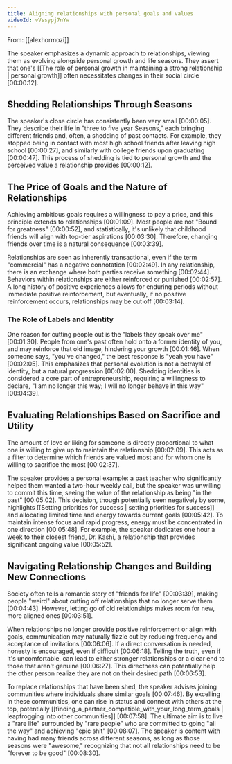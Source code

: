 ```yaml
---
title: Aligning relationships with personal goals and values
videoId: vVssypj7nYw
---
```


From: [[alexhormozi]] <br/> 

The speaker emphasizes a dynamic approach to relationships, viewing them as evolving alongside personal growth and life seasons. They assert that one's [[The role of personal growth in maintaining a strong relationship | personal growth]] often necessitates changes in their social circle <a class="yt-timestamp" data-t="00:00:12">[00:00:12]</a>.

## Shedding Relationships Through Seasons

The speaker's close circle has consistently been very small <a class="yt-timestamp" data-t="00:00:05">[00:00:05]</a>. They describe their life in "three to five year Seasons," each bringing different friends and, often, a shedding of past contacts. For example, they stopped being in contact with most high school friends after leaving high school <a class="yt-timestamp" data-t="00:00:27">[00:00:27]</a>, and similarly with college friends upon graduating <a class="yt-timestamp" data-t="00:00:47">[00:00:47]</a>. This process of shedding is tied to personal growth and the perceived value a relationship provides <a class="yt-timestamp" data-t="00:00:12">[00:00:12]</a>.

## The Price of Goals and the Nature of Relationships

Achieving ambitious goals requires a willingness to pay a price, and this principle extends to relationships <a class="yt-timestamp" data-t="00:01:09">[00:01:09]</a>. Most people are not "Bound for greatness" <a class="yt-timestamp" data-t="00:00:52">[00:00:52]</a>, and statistically, it's unlikely that childhood friends will align with top-tier aspirations <a class="yt-timestamp" data-t="00:03:30">[00:03:30]</a>. Therefore, changing friends over time is a natural consequence <a class="yt-timestamp" data-t="00:03:39">[00:03:39]</a>.

Relationships are seen as inherently transactional, even if the term "commercial" has a negative connotation <a class="yt-timestamp" data-t="00:02:49">[00:02:49]</a>. In any relationship, there is an exchange where both parties receive something <a class="yt-timestamp" data-t="00:02:44">[00:02:44]</a>. Behaviors within relationships are either reinforced or punished <a class="yt-timestamp" data-t="00:02:57">[00:02:57]</a>. A long history of positive experiences allows for enduring periods without immediate positive reinforcement, but eventually, if no positive reinforcement occurs, relationships may be cut off <a class="yt-timestamp" data-t="00:03:14">[00:03:14]</a>.

### The Role of Labels and Identity
One reason for cutting people out is the "labels they speak over me" <a class="yt-timestamp" data-t="00:01:30">[00:01:30]</a>. People from one's past often hold onto a former identity of you, and may reinforce that old image, hindering your growth <a class="yt-timestamp" data-t="00:01:46">[00:01:46]</a>. When someone says, "you've changed," the best response is "yeah you have" <a class="yt-timestamp" data-t="00:02:05">[00:02:05]</a>. This emphasizes that personal evolution is not a betrayal of identity, but a natural progression <a class="yt-timestamp" data-t="00:02:00">[00:02:00]</a>. Shedding identities is considered a core part of entrepreneurship, requiring a willingness to declare, "I am no longer this way; I will no longer behave in this way" <a class="yt-timestamp" data-t="00:04:39">[00:04:39]</a>.

## Evaluating Relationships Based on Sacrifice and Utility

The amount of love or liking for someone is directly proportional to what one is willing to give up to maintain the relationship <a class="yt-timestamp" data-t="00:02:09">[00:02:09]</a>. This acts as a filter to determine which friends are valued most and for whom one is willing to sacrifice the most <a class="yt-timestamp" data-t="00:02:37">[00:02:37]</a>.

The speaker provides a personal example: a past teacher who significantly helped them wanted a two-hour weekly call, but the speaker was unwilling to commit this time, seeing the value of the relationship as being "in the past" <a class="yt-timestamp" data-t="00:05:02">[00:05:02]</a>. This decision, though potentially seen negatively by some, highlights [[Setting priorities for success | setting priorities for success]] and allocating limited time and energy towards current goals <a class="yt-timestamp" data-t="00:05:42">[00:05:42]</a>. To maintain intense focus and rapid progress, energy must be concentrated in one direction <a class="yt-timestamp" data-t="00:05:48">[00:05:48]</a>. For example, the speaker dedicates one hour a week to their closest friend, Dr. Kashi, a relationship that provides significant ongoing value <a class="yt-timestamp" data-t="00:05:52">[00:05:52]</a>.

## Navigating Relationship Changes and Building New Connections

Society often tells a romantic story of "friends for life" <a class="yt-timestamp" data-t="00:03:39">[00:03:39]</a>, making people "weird" about cutting off relationships that no longer serve them <a class="yt-timestamp" data-t="00:04:43">[00:04:43]</a>. However, letting go of old relationships makes room for new, more aligned ones <a class="yt-timestamp" data-t="00:03:51">[00:03:51]</a>.

When relationships no longer provide positive reinforcement or align with goals, communication may naturally fizzle out by reducing frequency and acceptance of invitations <a class="yt-timestamp" data-t="00:06:06">[00:06:06]</a>. If a direct conversation is needed, honesty is encouraged, even if difficult <a class="yt-timestamp" data-t="00:06:18">[00:06:18]</a>. Telling the truth, even if it's uncomfortable, can lead to either stronger relationships or a clear end to those that aren't genuine <a class="yt-timestamp" data-t="00:06:27">[00:06:27]</a>. This directness can potentially help the other person realize they are not on their desired path <a class="yt-timestamp" data-t="00:06:53">[00:06:53]</a>.

To replace relationships that have been shed, the speaker advises joining communities where individuals share similar goals <a class="yt-timestamp" data-t="00:07:46">[00:07:46]</a>. By excelling in these communities, one can rise in status and connect with others at the top, potentially [[finding_a_partner_compatible_with_your_long_term_goals | leapfrogging into other communities]] <a class="yt-timestamp" data-t="00:07:58">[00:07:58]</a>. The ultimate aim is to live a "rare life" surrounded by "rare people" who are committed to going "all the way" and achieving "epic shit" <a class="yt-timestamp" data-t="00:08:07">[00:08:07]</a>. The speaker is content with having had many friends across different seasons, as long as those seasons were "awesome," recognizing that not all relationships need to be "forever to be good" <a class="yt-timestamp" data-t="00:08:30">[00:08:30]</a>.